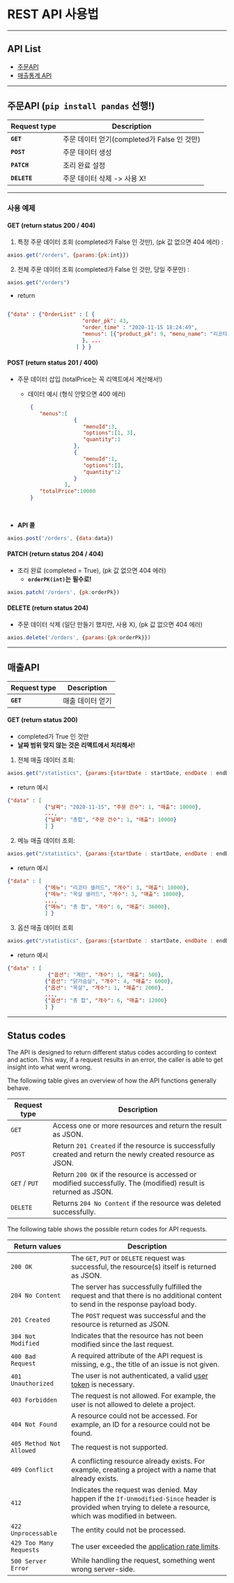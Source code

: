 # REST API 사용법
-----

## API List
- [주문API](#주문API)
- [매출통계 API](#매출API)


-----

## 주문API (**`pip install pandas` 선행!**)

| Request type  | Description |
|---------------|-------------|
| **`GET`**         | 주문 데이터 얻기(completed가 False 인 것만) |
| **`POST`**        | 주문 데이터 생성 |
| **`PATCH`**      | 조리 완료 설정 |
| **`DELETE`**     | 주문 데이터 삭제 -> 사용 X! |

---
### 사용 예제

#### GET (return status 200 / 404)
1. 특정 주문 데이터 조회 (completed가 False 인 것만), (pk 값 없으면 404 에러) : 

```js
axios.get("/orders", {params:{pk:int}})
```


2. 전체 주문 데이터 조회 (completed가 False 인 것만, 당일 주문만) : 
```js
axios.get("/orders")
```


- return 

```json

{"data" : {"OrderList" : [ {
                        "order_pk": 43, 
                        "order_time" : "2020-11-15 18:24:49", 
                        "menus": [{"product_pk": 9, "menu_name": "리코타 샐러드", "quantity": 1, "options": ["닭가슴살", "계란"]}]
                        }, ...
                      ] } }              
``` 


#### POST (return status 201 / 400)
- 주문 데이터 삽입 (totalPrice는 꼭 리액트에서 계산해서!)
    - 데이터 예시 (형식 안맞으면 400 에러)
    
    ```json
        {
           "menus":[
                      {
                         "menuId":3,
                         "options":[1, 3],
                         "quantity":1
                      },
                      {
                         "menuId":1,
                         "options":[],
                         "quantity":2
                      }
                   ],
           "totalPrice":10000
        }
        
         
- **API 콜**
```js
axios.post('/orders', {data:data})
```

#### PATCH (return status 204 / 404)
- 조리 완료 (completed = True), (pk 값 없으면 404 에러)
    - **`orderPK(int)`는 필수로!**
    
```js
axios.patch('/orders', {pk:orderPk})
```

#### DELETE (return status 204)
- 주문 데이터 삭제 (일단 만들기 했지만, 사용 X), (pk 값 없으면 404 에러)
```js
axios.delete('/orders', {params:{pk:orderPk}})
```

------
## 매출API

| Request type  | Description |
|---------------|-------------|
| **`GET`**         | 매출 데이터 얻기 |

#### GET (return status 200)
- completed가 True 인 것만
- **날짜 범위 맞지 않는 것은 리액트에서 처리해서!**


1. 전체 매출 데이터 조회: 

```js
axios.get("/statistics", {params:{startDate : startDate, endDate : endDate})
```

- return 예시
```json
{"data" : [
            {"날짜": "2020-11-15", "주문 건수": 1, "매출": 10000},
            ..., 
            {"날짜": "총합", "주문 건수": 1, "매출": 10000}
            ] }
```


2. 메뉴 매출 데이터 조회: 
```js
axios.get("/statistics", {params:{startDate : startDate, endDate : endDate, menu : true})
```
- return 예시
```json
{"data" : [
            {"메뉴": "리코타 샐러드", "개수": 3, "매출": 18000},
            {"메뉴": "목살 샐러드", "개수": 3, "매출": 18000},
            ...,
            {"메뉴": "총 합", "개수": 6, "매출": 36000},
            ] }
```


3. 옵션 매출 데이터 조회
```js
axios.get("/statistics", {params:{startDate : startDate, endDate : endDate, option : true})
```
- return 예시
```json
{"data" : [
             {"옵션": "계란", "개수": 1, "매출": 500},
            {"옵션": "닭가슴살", "개수": 4, "매출": 6000},
            {"옵션": "목살", "개수": 1, "매출": 2000},
            ...,
            {"옵션": "총 합", "개수": 6, "매출": 12000}
            ] }
```


------------
## Status codes

The API is designed to return different status codes according to context and
action. This way, if a request results in an error, the caller is able to get
insight into what went wrong.

The following table gives an overview of how the API functions generally behave.

| Request type  | Description |
|---------------|-------------|
| `GET`         | Access one or more resources and return the result as JSON. |
| `POST`        | Return `201 Created` if the resource is successfully created and return the newly created resource as JSON. |
| `GET` / `PUT` | Return `200 OK` if the resource is accessed or modified successfully. The (modified) result is returned as JSON. |
| `DELETE`      | Returns `204 No Content` if the resource was deleted successfully. |

The following table shows the possible return codes for API requests.

| Return values            | Description |
|--------------------------|-------------|
| `200 OK`                 | The `GET`, `PUT` or `DELETE` request was successful, the resource(s) itself is returned as JSON. |
| `204 No Content`         | The server has successfully fulfilled the request and that there is no additional content to send in the response payload body. |
| `201 Created`            | The `POST` request was successful and the resource is returned as JSON. |
| `304 Not Modified`       | Indicates that the resource has not been modified since the last request. |
| `400 Bad Request`        | A required attribute of the API request is missing, e.g., the title of an issue is not given. |
| `401 Unauthorized`       | The user is not authenticated, a valid [user token](#authentication) is necessary. |
| `403 Forbidden`          | The request is not allowed. For example, the user is not allowed to delete a project. |
| `404 Not Found`          | A resource could not be accessed. For example, an ID for a resource could not be found. |
| `405 Method Not Allowed` | The request is not supported. |
| `409 Conflict`           | A conflicting resource already exists. For example, creating a project with a name that already exists. |
| `412`                    | Indicates the request was denied. May happen if the `If-Unmodified-Since` header is provided when trying to delete a resource, which was modified in between. |
| `422 Unprocessable`      | The entity could not be processed. |
| `429 Too Many Requests`  | The user exceeded the [application rate limits](../administration/instance_limits.md#rate-limits). |
| `500 Server Error`       | While handling the request, something went wrong server-side. |

